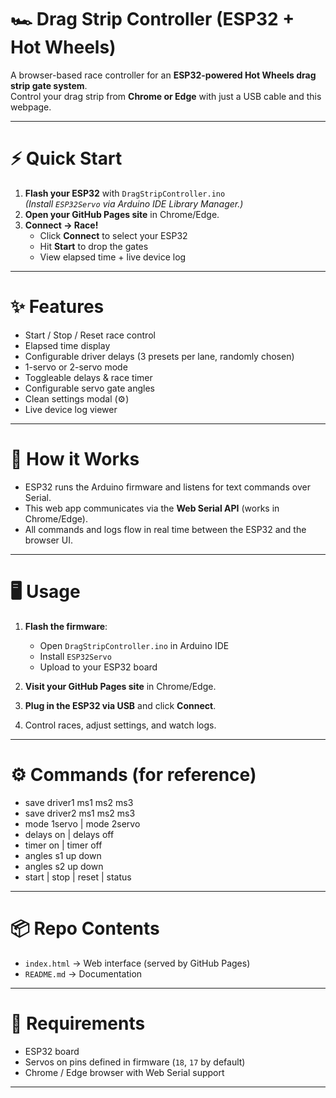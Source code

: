 # 🏎️ Drag Strip Controller (ESP32 + Hot Wheels)

A browser-based race controller for an **ESP32-powered Hot Wheels drag strip gate system**.  
Control your drag strip from **Chrome or Edge** with just a USB cable and this webpage.

---

# ⚡ Quick Start

1. **Flash your ESP32** with `DragStripController.ino`  
   *(Install `ESP32Servo` via Arduino IDE Library Manager.)*  
2. **Open your GitHub Pages site** in Chrome/Edge.  
3. **Connect → Race!**  
   - Click **Connect** to select your ESP32  
   - Hit **Start** to drop the gates  
   - View elapsed time + live device log  

---

# ✨ Features

- Start / Stop / Reset race control  
- Elapsed time display  
- Configurable driver delays (3 presets per lane, randomly chosen)  
- 1-servo or 2-servo mode  
- Toggleable delays & race timer  
- Configurable servo gate angles  
- Clean settings modal (⚙️)  
- Live device log viewer  

---

# 🚀 How it Works

- ESP32 runs the Arduino firmware and listens for text commands over Serial.  
- This web app communicates via the **Web Serial API** (works in Chrome/Edge).  
- All commands and logs flow in real time between the ESP32 and the browser UI.  

---

# 🖥️ Usage

1. **Flash the firmware**:  
   - Open `DragStripController.ino` in Arduino IDE  
   - Install `ESP32Servo`  
   - Upload to your ESP32 board  

2. **Visit your GitHub Pages site** in Chrome/Edge.  
3. **Plug in the ESP32 via USB** and click **Connect**.  
4. Control races, adjust settings, and watch logs.  

---

# ⚙️ Commands (for reference)

- save driver1 ms1 ms2 ms3
- save driver2 ms1 ms2 ms3
- mode 1servo | mode 2servo
- delays on | delays off
- timer on | timer off
- angles s1 up down
- angles s2 up down
- start | stop | reset | status

---

# 📦 Repo Contents

- `index.html` → Web interface (served by GitHub Pages)  
- `README.md` → Documentation  

---

# 🔧 Requirements

- ESP32 board  
- Servos on pins defined in firmware (`18`, `17` by default)  
- Chrome / Edge browser with Web Serial support  

---

